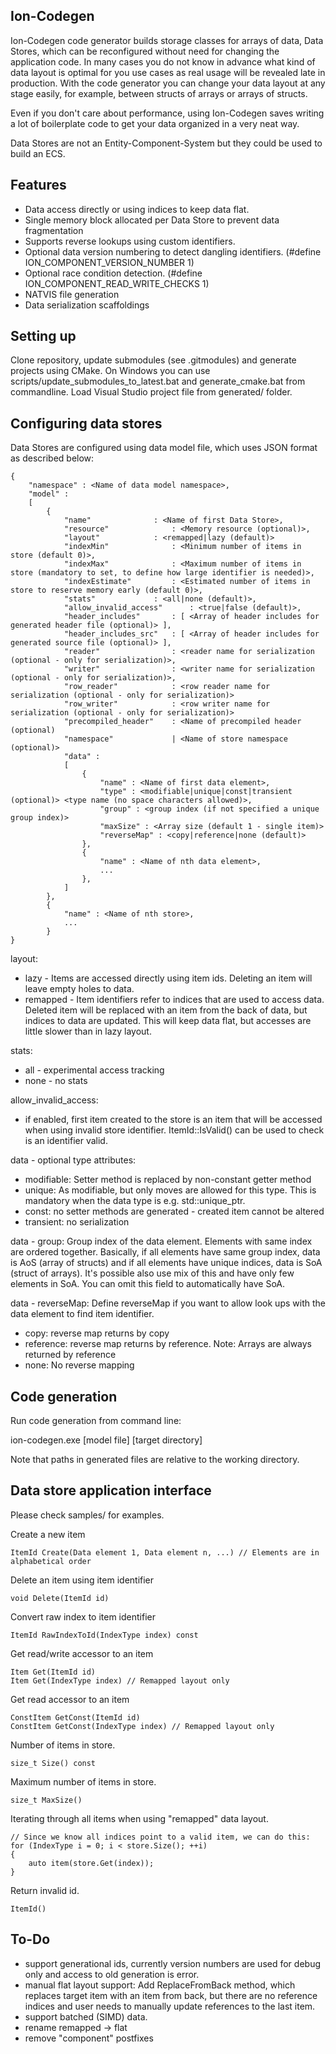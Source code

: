 Ion-Codegen
-----------------
Ion-Codegen code generator builds storage classes for arrays of data, Data Stores, which can be reconfigured without need for changing the application code. In many cases you do not know in advance what kind of data layout is optimal for you use cases as real usage will be revealed late in production. With the code generator you can change your data layout at any stage easily, for example, between structs of arrays or arrays of structs.

Even if you don't care about performance, using Ion-Codegen saves writing a lot of boilerplate code to get your data organized in a very neat way.

Data Stores are not an Entity-Component-System but they could be used to build an ECS.


Features
--------
- Data access directly or using indices to keep data flat.
- Single memory block allocated per Data Store to prevent data fragmentation
- Supports reverse lookups using custom identifiers.
- Optional data version numbering to detect dangling identifiers. (#define ION_COMPONENT_VERSION_NUMBER 1)
- Optional race condition detection. (#define ION_COMPONENT_READ_WRITE_CHECKS 1) 
- NATVIS file generation
- Data serialization scaffoldings


Setting up
----------
Clone repository, update submodules (see .gitmodules) and generate projects using CMake. 
On Windows you can use scripts/update_submodules_to_latest.bat and generate_cmake.bat from commandline. Load Visual Studio project file from generated/ folder.


Configuring data stores
-----------------------

Data Stores are configured using data model file, which uses JSON format as described below:

```
{
	"namespace" : <Name of data model namespace>,
	"model" : 
	[	
		{
			"name" 				: <Name of first Data Store>,
			"resource"   			: <Memory resource (optional)>,
			"layout" 			: <remapped|lazy (default)>
			"indexMin"   			: <Minimum number of items in store (default 0)>, 
			"indexMax"   			: <Maximum number of items in store (mandatory to set, to define how large identifier is needed)>,
			"indexEstimate"   		: <Estimated number of items in store to reserve memory early (default 0)>,
			"stats"  			: <all|none (default)>,
			"allow_invalid_access" 		: <true|false (default)>,
			"header_includes" 		: [ <Array of header includes for generated header file (optional)> ],
			"header_includes_src" 	: [ <Array of header includes for generated source file (optional)> ],
			"reader"     			: <reader name for serialization (optional - only for serialization)>,
			"writer"     			: <writer name for serialization (optional - only for serialization)>,
			"row_reader" 			: <row reader name for serialization (optional - only for serialization)> 
			"row_writer" 			: <row writer name for serialization (optional - only for serialization)> 
			"precompiled_header"	: <Name of precompiled header (optional)
			"namespace" 			| <Name of store namespace (optional)>
			"data" : 
			[
				{
					"name" : <Name of first data element>,
					"type" : <modifiable|unique|const|transient (optional)> <type name (no space characters allowed)>,
					"group" : <group index (if not specified a unique group index)>
					"maxSize" : <Array size (default 1 - single item)>
					"reverseMap" : <copy|reference|none (default)>
				},
				{
					"name" : <Name of nth data element>,
					...
				},
			]
		},
		{
			"name" : <Name of nth store>,
			...
		}
}
```

layout:
- lazy - Items are accessed directly using item ids. Deleting an item will leave empty holes to data.  
- remapped - Item identifiers refer to indices that are used to access data. Deleted item will be replaced with an item from the back of data, but indices to data are updated. This will keep data flat, but accesses are little slower than in lazy layout.

stats:
- all - experimental access tracking
- none - no stats
	
allow_invalid_access: 
- if enabled, first item created to the store is an item that will be accessed when using invalid store identifier. ItemId::IsValid() can be used to check is an identifier valid.

data - optional type attributes:
- modifiable: Setter method is replaced by non-constant getter method 
- unique: As modifiable, but only moves are allowed for this type. This is mandatory when the data type is e.g. std::unique_ptr<T>.
- const: no setter methods are generated - created item cannot be altered
- transient: no serialization
	
data - group:
Group index of the data element. Elements with same index are ordered together. Basically, if all elements have same group index, data is AoS (array of structs) and if all elements have unique indices, data is SoA (struct of arrays). It's possible also use mix of this and have only few elements in SoA. You can omit this field to automatically have SoA.
	
data - reverseMap:
Define reverseMap if you want to allow look ups with the data element to find item identifier.

- copy: reverse map returns by copy
- reference: reverse map returns by reference. Note: Arrays are always returned by reference
- none: No reverse mapping


Code generation
---------------

Run code generation from command line:

ion-codegen.exe [model file] [target directory]

Note that paths in generated files are relative to the working directory.


Data store application interface
--------------------------------
Please check samples/ for examples.


Create a new item

	ItemId Create(Data element 1, Data element n, ...) // Elements are in alphabetical order

Delete an item using item identifier
	
	void Delete(ItemId id)

Convert raw index to item identifier

	ItemId RawIndexToId(IndexType index) const

Get read/write accessor to an item	
	
	Item Get(ItemId id)
	Item Get(IndexType index) // Remapped layout only
	
Get read accessor to an item
	
	ConstItem GetConst(ItemId id)
	ConstItem GetConst(IndexType index) // Remapped layout only
	
Number of items in store.
	
	size_t Size() const

Maximum number of items in store.
	
	size_t MaxSize()

Iterating through all items when using "remapped" data layout. 

	// Since we know all indices point to a valid item, we can do this:	
	for (IndexType i = 0; i < store.Size(); ++i)
	{
		auto item(store.Get(index));
	}

Return invalid id.
	
	ItemId()

To-Do
-----
- support generational ids, currently version numbers are used for debug only and access to old generation is error.
- manual flat layout support: Add ReplaceFromBack method, which replaces target item with an item from back, but there are no reference indices and user needs to manually update references to the last item.
- support batched (SIMD) data.
- rename remapped -> flat
- remove "component" postfixes

